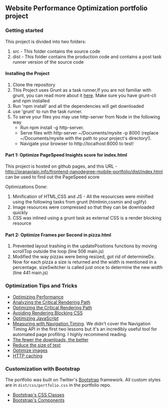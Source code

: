 ## Website Performance Optimization portfolio project


### Getting started

This project is divided into two folders: 
1. src - This folder contains the source code
2. dist - This folder contains the production code and contains a post task runner version of the source code


#### Installing the Project
1. Clone the repository
2. This Project uses Grunt as a task runner,If you are not familiar with grunt, you can read more about it [here](https://gruntjs.com/getting-started). Make sure you have grunt-cli and npm installed
3. Run 'npm install' and all the dependencies will get downloaded
4. use 'grunt' to run the task runner.
5. To serve your files you may use http-server from Node in the following way
    - Run npm install -g http-server.
    - Serve files with http-server ~/Documents/mysite -p 8000 (replace ~/Documents/mysite with the path to your project's directory!).
    - Navigate your browser to http://localhost:8000 to test!




#### Part 1: Optimize PageSpeed Insights score for index.html

This project is hosted on github pages, and this URL - http://pranavjain.info/frontend-nanodegree-mobile-portfolio/dist/index.html
can be used to find out the PageSpeed score

Optimizations Done:

1. Minification of HTML,CSS and JS - All the resourcses were minified using the following tasks from grunt (htmlmin,cssmin and uglify)
2. Image resources were compressed so that they can be downloaded quickly
3. CSS was inlined using a grunt task as external CSS is a render blocking resource



#### Part 2: Optimize Frames per Second in pizza.html

1. Prevented layout trashing in the updatePositions functions by moving scrollTop outside the loop (line 506 main.js)
2. Modified the way pizzas were being resized, got rid of determineDx. Now for each pizza a size is returned and the width is mentioned in a percentage. sizeSwitcher is called just once to determine the new width (line 441 main.js) 

### Optimization Tips and Tricks
* [Optimizing Performance](https://developers.google.com/web/fundamentals/performance/ "web performance")
* [Analyzing the Critical Rendering Path](https://developers.google.com/web/fundamentals/performance/critical-rendering-path/analyzing-crp.html "analyzing crp")
* [Optimizing the Critical Rendering Path](https://developers.google.com/web/fundamentals/performance/critical-rendering-path/optimizing-critical-rendering-path.html "optimize the crp!")
* [Avoiding Rendering Blocking CSS](https://developers.google.com/web/fundamentals/performance/critical-rendering-path/render-blocking-css.html "render blocking css")
* [Optimizing JavaScript](https://developers.google.com/web/fundamentals/performance/critical-rendering-path/adding-interactivity-with-javascript.html "javascript")
* [Measuring with Navigation Timing](https://developers.google.com/web/fundamentals/performance/critical-rendering-path/measure-crp.html "nav timing api"). We didn't cover the Navigation Timing API in the first two lessons but it's an incredibly useful tool for automated page profiling. I highly recommend reading.
* <a href="https://developers.google.com/web/fundamentals/performance/optimizing-content-efficiency/eliminate-downloads.html">The fewer the downloads, the better</a>
* <a href="https://developers.google.com/web/fundamentals/performance/optimizing-content-efficiency/optimize-encoding-and-transfer.html">Reduce the size of text</a>
* <a href="https://developers.google.com/web/fundamentals/performance/optimizing-content-efficiency/image-optimization.html">Optimize images</a>
* <a href="https://developers.google.com/web/fundamentals/performance/optimizing-content-efficiency/http-caching.html">HTTP caching</a>

### Customization with Bootstrap
The portfolio was built on Twitter's <a href="http://getbootstrap.com/">Bootstrap</a> framework. All custom styles are in `dist/css/portfolio.css` in the portfolio repo.

* <a href="http://getbootstrap.com/css/">Bootstrap's CSS Classes</a>
* <a href="http://getbootstrap.com/components/">Bootstrap's Components</a>
